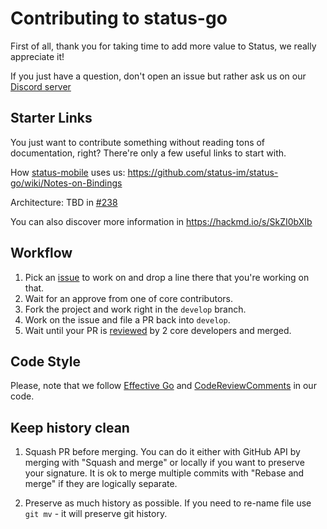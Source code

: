 # Contributing to status-go

First of all, thank you for taking time to add more value to Status, we really appreciate it!

If you just have a question, don't open an issue but rather ask us on our [Discord server](https://discord.gg/3Exux7Y)
## Starter Links

You just want to contribute something without reading tons of documentation, right? There're only a few useful links to start with.

How [status-mobile](github.com/status-im/status-mobile) uses us:
https://github.com/status-im/status-go/wiki/Notes-on-Bindings

Architecture: TBD in [#238](https://github.com/status-im/status-go/issues/238)

You can also discover more information in https://hackmd.io/s/SkZI0bXIb

## Workflow

1. Pick an [issue](https://github.com/status-im/status-go/issues) to work on and drop a line there that you're working on that.
2. Wait for an approve from one of core contributors.
3. Fork the project and work right in the `develop` branch.
4. Work on the issue and file a PR back into `develop`.
5. Wait until your PR is [reviewed](https://hackmd.io/s/B1AenvFU-) by 2 core developers and merged.

## Code Style

Please, note that we follow [Effective Go](https://golang.org/doc/effective_go.html) and
[CodeReviewComments](https://github.com/golang/go/wiki/CodeReviewComments) in our code.

## Keep history clean

1. Squash PR before merging.
   You can do it either with GitHub API by merging with "Squash and merge" or locally if you want to preserve your signature.
   It is ok to merge multiple commits with "Rebase and merge" if they are logically separate.

2. Preserve as much history as possible.
   If you need to re-name file use `git mv` - it will preserve git history.
